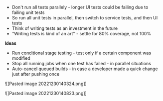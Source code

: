 - Don't run all tests parallely - longer UI tests could be failing due to failing unit tests
- So run all unit tests in parallel, then switch to service tests, and then UI tests
- Think of writing tests as an investment in the future
- "Writing tests is kind of an art" - settle for 80% coverage, not 100%

**Ideas**
- Run conditional stage testing - test only if a certain component was modified
- Stop all running jobs when one test has failed - in parallel situations
- Auto-cancel queued builds - in case a developer made a quick change just after pushing once

![[Pasted image 20221230140324.png]]

![[Pasted image 20221230140823.png]]
